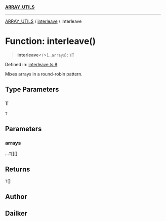 [**ARRAY_UTILS**](../../README.md)

***

[ARRAY_UTILS](../../README.md) / [interleave](../README.md) / interleave

# Function: interleave()

> **interleave**\<`T`\>(...`arrays`): `T`[]

Defined in: [interleave.ts:8](https://github.com/dailker/everyutil/blob/54be0bab567ca8e189c5982902c59f3b7981d51d/src/array/interleave.ts#L8)

Mixes arrays in a round-robin pattern.

## Type Parameters

### T

`T`

## Parameters

### arrays

...`T`[][]

## Returns

`T`[]

## Author

## Dailker
